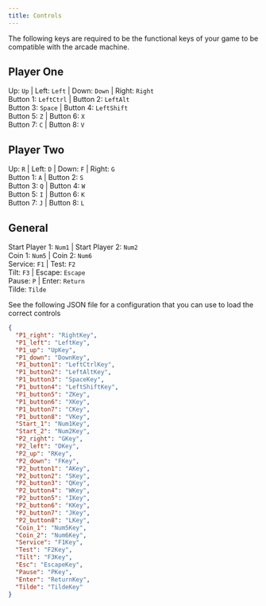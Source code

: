 ```yaml
---
title: Controls
---
```


The following keys are required to be the functional keys of your game to be compatible with the
arcade machine.

## Player One

Up: `Up` | Left: `Left` | Down: `Down` | Right: `Right`  
Button 1: `LeftCtrl` | Button 2: `LeftAlt`  
Button 3: `Space` | Button 4: `LeftShift`  
Button 5: `Z` | Button 6: `X`  
Button 7: `C` | Button 8: `V`

## Player Two

Up: `R` | Left: `D` | Down: `F` | Right: `G`  
Button 1: `A` | Button 2: `S`  
Button 3: `Q` | Button 4: `W`  
Button 5: `I` | Button 6: `K`  
Button 7: `J` | Button 8: `L`

## General

Start Player 1: `Num1` | Start Player 2: `Num2`  
Coin 1: `Num5` | Coin 2: `Num6`  
Service: `F1` | Test: `F2`  
Tilt: `F3` | Escape: `Escape`  
Pause: `P` | Enter: `Return`  
Tilde: `Tilde`

See the following JSON file for a configuration that you can use to load the correct controls

```json
{
  "P1_right": "RightKey",
  "P1_left": "LeftKey",
  "P1_up": "UpKey",
  "P1_down": "DownKey",
  "P1_button1": "LeftCtrlKey",
  "P1_button2": "LeftAltKey",
  "P1_button3": "SpaceKey",
  "P1_button4": "LeftShiftKey",
  "P1_button5": "ZKey",
  "P1_button6": "XKey",
  "P1_button7": "CKey",
  "P1_button8": "VKey",
  "Start_1": "Num1Key",
  "Start_2": "Num2Key",
  "P2_right": "GKey",
  "P2_left": "DKey",
  "P2_up": "RKey",
  "P2_down": "FKey",
  "P2_button1": "AKey",
  "P2_button2": "SKey",
  "P2_button3": "QKey",
  "P2_button4": "WKey",
  "P2_button5": "IKey",
  "P2_button6": "KKey",
  "P2_button7": "JKey",
  "P2_button8": "LKey",
  "Coin_1": "Num5Key",
  "Coin_2": "Num6Key",
  "Service": "F1Key",
  "Test": "F2Key",
  "Tilt": "F3Key",
  "Esc": "EscapeKey",
  "Pause": "PKey",
  "Enter": "ReturnKey",
  "Tilde": "TildeKey"
}
```
